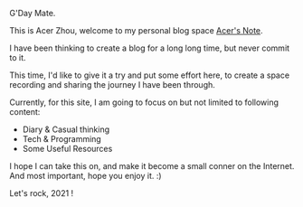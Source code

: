 G'Day Mate.

This is Acer Zhou, welcome to my personal blog space [Acer's Note](http://acerzhou.info/Blog/).

I have been thinking to create a blog for a long long time, but never commit to it.

This time, I'd like to give it a try and put some effort here, to create a space recording and sharing the journey I have been through.

Currently, for this site, I am going to focus on but not limited to following content:

- Diary & Casual thinking
- Tech & Programming
- Some Useful Resources

I hope I can take this on, and make it become a small conner on the Internet.
And most important, hope you enjoy it. :)

Let's rock, 2021 !

